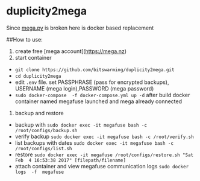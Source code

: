 # duplicity2mega
Since [mega.py](https://github.com/richardasaurus/mega.py) is broken here is docker based replacement


##How to use:
1. create free [mega account[(https://mega.nz)
1. start container
  * `git clone https://github.com/bitswarming/duplicity2mega.git`
  * `cd duplicity2mega`
  * edit `.env` file. set PASSPHRASE (pass for encrypted backups), USERNAME (mega login),PASSWORD (mega password)
  * `sudo docker-compose  -f docker-compose.yml up -d` after build docker container named megafuse launched and mega already connected 
1. backup and restore
  * backup with `sudo docker exec -it megafuse bash -c /root/configs/backup.sh`
  * verify backup `sudo docker exec -it megafuse bash -c /root/verify.sh`
  * list backups with dates `sudo docker exec -it megafuse bash -c /root/configs/list.sh`
  * restore `sudo docker exec -it megafuse /root/configs/restore.sh "Sat Feb  4 16:53:38 2017" [filepath/filename]`
  * attach container and view megafuse communication logs `sudo docker logs  -f  megafuse`
